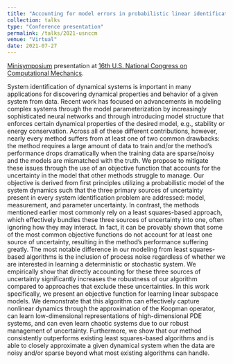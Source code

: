 ```yaml
---
title: "Accounting for model errors in probabilistic linear identification of nonlinear PDE systems"
collection: talks
type: "Conference presentation"
permalink: /talks/2021-usnccm
venue: "Virtual"
date: 2021-07-27
---
```


[Minisymposium](http://16.usnccm.org/MS_308) presentation at [16th U.S. National Congress on Computational Mechanics](http://16.usnccm.org/).

System identification of dynamical systems is important in many applications for discovering dynamical properties and behavior of a given system from data. Recent work has focused on advancements in modeling complex systems through the model parameterization by increasingly sophisticated neural networks and through introducing model structure that enforces certain dynamical properties of the desired model, e.g., stability or energy conservation. Across all of these different contributions, however, nearly every method suffers from at least one of two common drawbacks: the method requires a large amount of data to train and/or the method’s performance drops dramatically when the training data are sparse/noisy and the models are mismatched with the truth. We propose to mitigate these issues through the use of an objective function that accounts for the uncertainty in the model that other methods struggle to manage. Our objective is derived from first principles utilizing a probabilistic model of the system dynamics such that the three primary sources of uncertainty present in every system identification problem are addressed: model, measurement, and parameter uncertainty. In contrast, the methods mentioned earlier most commonly rely on a least squares-based approach, which effectively bundles these three sources of uncertainty into one, often ignoring how they may interact. In fact, it can be provably shown that some of the most common objective functions do not account for at least one source of uncertainty, resulting in the method’s performance suffering greatly. The most notable difference in our modeling from least squares-based algorithms is the inclusion of process noise regardless of whether we are interested in learning a deterministic or stochastic system. We empirically show that directly accounting for these three sources of uncertainty significantly increases the robustness of our algorithm compared to approaches that exclude these uncertainties. In this work specifically, we present an objective function for learning linear subspace models. We demonstrate that this algorithm can effectively capture nonlinear dynamics through the approximation of the Koopman operator, can learn low-dimensional representations of high-dimensional PDE systems, and can even learn chaotic systems due to our robust management of uncertainty. Furthermore, we show that our method consistently outperforms existing least squares-based algorithms and is able to closely approximate a given dynamical system when the data are noisy and/or sparse beyond what most existing algorithms can handle.